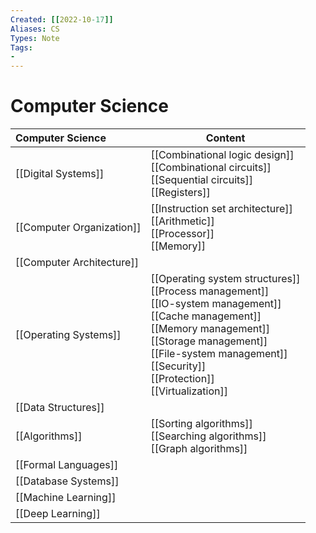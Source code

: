 ```yaml
---
Created: [[2022-10-17]]
Aliases: CS
Types: Note
Tags: 
- 
---
```

# Computer Science
| Computer Science          | Content                                                                                                                                                                                                                                                |
|:------------------------- | ------------------------------------------------------------------------------------------------------------------------------------------------------------------------------------------------------------------------------------------------------ |
| [[Digital Systems]]       | [[Combinational logic design]]<br>[[Combinational circuits]]<br>[[Sequential circuits]]<br>[[Registers]]                                                                                                                                               |
| [[Computer Organization]] | [[Instruction set architecture]]<br>[[Arithmetic]]<br>[[Processor]]<br>[[Memory]]                                                                                                                                                                      |
| [[Computer Architecture]] |                                                                                                                                                                                                                                                        |
| [[Operating Systems]]     | [[Operating system structures]]<br>[[Process management]]<br>[[IO-system management]]<br>[[Cache management]]<br>[[Memory management]]<br>[[Storage management]]<br>[[File-system management]]<br>[[Security]]<br>[[Protection]]<br>[[Virtualization]] |
| [[Data Structures]]       |                                                                                                                                                                                                                                                        |
| [[Algorithms]]            | [[Sorting algorithms]]<br>[[Searching algorithms]]<br>[[Graph algorithms]]                                                                                                                                                                             |
| [[Formal Languages]]      |                                                                                                                                                                                                                                                        |
| [[Database Systems]]      |                                                                                                                                                                                                                                                        |
| [[Machine Learning]]      |                                                                                                                                                                                                                                                        |
| [[Deep Learning]]         |                                                                                                                                                                                                                                                        |
